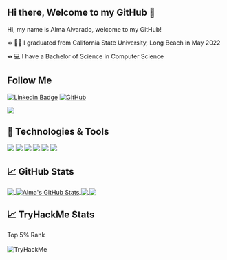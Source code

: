 ## Hi there, Welcome to my GitHub 👋

Hi, my name is Alma Alvarado, welcome to my GitHub!

⇴ 👩🏽‍ I graduated from California State University, Long Beach in May 2022

⇴ 💻 I have a Bachelor of Science in Computer Science 

## Follow Me

[![Linkedin Badge](https://img.shields.io/badge/-almaalvarado-blue?style=flat-square&logo=Linkedin&logoColor=white&link=https://www.linkedin.com/in/almaalvarad011/)](https://www.linkedin.com/in/almaalvarado11/)
[![GitHub](https://img.shields.io/badge/-GitHub-181717?style=flat-square&logo=github&logoColor=white&link=https://github.com/almaavocado)](https://github.com/almaavocado)


![](https://komarev.com/ghpvc/?username=almaavocado&label=PROFILE+VIEWS)

## 🔧 Technologies & Tools
![](https://img.shields.io/badge/Editor-IntelliJ_IDEA-informational?style=flat&logo=intellij-idea&logoColor=white&color=2bbc8a)
![](https://img.shields.io/badge/Code-Python-informational?style=flat&logo=python&logoColor=white&color=2bbc8a)
![](https://img.shields.io/badge/Code-JavaScript-informational?style=flat&logo=javascript&logoColor=white&color=2bbc8a)
![](https://img.shields.io/badge/Code-Java-informational?style=flat&logo=java&logoColor=white&color=2bbc8a)
![](https://img.shields.io/badge/Code-Vue-informational?style=flat&logo=vue.js&logoColor=white&color=2bbc8a)
![](https://img.shields.io/badge/Tools-PostgreSQL-informational?style=flat&logo=postgresql&logoColor=white&color=2bbc8a)

## &#x1f4c8; GitHub Stats

<a href="https://github.com/almaavocado/almaavocado">
  <img align="center" src="https://github-readme-stats.vercel.app/api/top-langs/?username=almaavocado&hide=jupyter%20notebook,css&title_color=ffffff&text_color=c9cacc&icon_color=2bbc8a&bg_color=1d1f21&langs_count=3" />
</a>
<a href="https://github.com/almaavocado/almaavocado">
  <img align="center" src="https://github-readme-stats.vercel.app/api?username=almaavocado&show_icons=true&line_height=27&title_color=ffffff&text_color=c9cacc&icon_color=2bbc8a&bg_color=1d1f21" alt="Alma's GitHub Stats" />
</a>

<a href="https://github.com/almaavocado/TermProject">
  <img align="center" src="https://github-readme-stats.vercel.app/api/pin/?username=almaavocado&repo=termproject&title_color=ffffff&text_color=c9cacc&icon_color=2bbc8a&bg_color=1d1f21" />
</a>


<a href="https://github.com/almaavocado/Artificial-Intelligence">
  <img align="center" src="https://github-readme-stats.vercel.app/api/pin/?username=almaavocado&repo=Artificial-Intelligence&title_color=ffffff&text_color=c9cacc&icon_color=2bbc8a&bg_color=1d1f21" />
</a>    

<!--
## GitHub Stats
![Alma's GitHub stats](https://github-readme-stats.vercel.app/api?username=almaavocado&show_icons=true&theme=tokyonight)

[![Top Langs](https://github-readme-stats.vercel.app/api/top-langs/?username=almaavocado&layout=compact&theme=tokyonight)](https://github.com/almaavocado/github-readme-stats)


<a href="https://www.w3.org/html/" target="_blank"><img align="left" alt="HTML5" width="26px" src="https://raw.githubusercontent.com/github/explore/80688e429a7d4ef2fca1e82350fe8e3517d3494d/topics/html/html.png" /></a>
<a href="https://www.w3schools.com/css/" target="_blank"><img align="left" alt="CSS3" width="26px" src="https://raw.githubusercontent.com/github/explore/80688e429a7d4ef2fca1e82350fe8e3517d3494d/topics/css/css.png" /></a>
<a href="https://www.python.org" target="_blank"> <img align="left" alt="Python" width="26px" src="https://github.com/Aakarsh-B/trying-repos/blob/master/python-5.svg?raw=true"/> </a> -->

## &#x1f4c8; TryHackMe Stats
Top 5% Rank
</br>
</br>
<img src="https://tryhackme-badges.s3.amazonaws.com/fallenphoenix.png" alt="TryHackMe">


<!--
**almaavocado/almaavocado** is a ✨ _special_ ✨ repository because its `README.md` (this file) appears on your GitHub profile.

